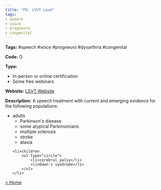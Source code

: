 ```yaml
---
title: "PD: LSVT Loud"
tags:
- speech
- voice
- progneuro
- congenital
---
```


<p><b>Tags:</b> #speech #voice #progneuro #dysarthria #congenital</p>
<p><b>Code:</b> O</p>
<p><b>Type:</b>
<ul type="disc">
<li>In-person or online certification</li>
<li>Some free webinars</li>
</ul>
</p>
<p><b>Website:</b>
<a href="https://www.lsvtglobal.com/LSVTLoud">LSVT Website</a></p>

<p><b>Description:</b>
A speech treatment with current and emerging evidence for the following populations:</p>

<p>

<ul type="disc">
	<li>adults
		<ul type="circle">
			<li>Parkinson's disease</li>
			<li>some atypical Parkinsonians</li>
			<li>multiple sclerosis</li>
			<li>stroke</li>
			<li>ataxia</li>
		</ul>
	</li>
	
	<li>children
		<ul type="circle">
			<li>cerebral palsy</li>
			<li>Down's syndrome</li>
		</ul>
	</li>
</ul>

</p>

<p><a href="https://speechiegoodies.github.io/CPD-Vault">&lt; Home</a></p>